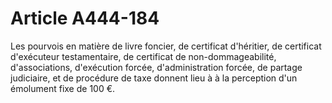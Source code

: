 # Article A444-184

<div align='left'>Les pourvois en matière de livre foncier, de certificat d'héritier, de  certificat d'exécuteur testamentaire, de certificat de  non-dommageabilité, d'associations, d'exécution forcée, d'administration  forcée, de partage judiciaire, et de procédure de taxe donnent lieu à à  la perception d'un émolument fixe de 100 €. </div>
